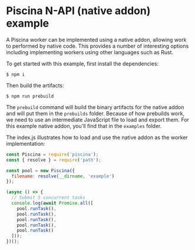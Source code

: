 # Piscina N-API (native addon) example

A Piscina worker can be implemented using a native addon, allowing
work to performed by native code. This provides a number of interesting
options including implementing workers using other languages such as
Rust.

To get started with this example, first install the dependencies:

```console
$ npm i
```

Then build the artifacts:

```console
$ npm run prebuild
```

The `prebuild` command will build the binary artifacts for the native
addon and will put them in the `prebuilds` folder. Because of how
prebuilds work, we need to use an intermediate JavaScript file to
load and export them. For this example native addon, you'll find
that in the `examples` folder.

The index.js illustrates how to load and use the native addon as the
worker implementation:

```js
const Piscina = require('piscina');
const { resolve } = require('path');

const pool = new Piscina({
  filename: resolve(__dirname, 'example')
});

(async () => {
  // Submit 5 concurrent tasks
  console.log(await Promise.all([
    pool.runTask(),
    pool.runTask(),
    pool.runTask(),
    pool.runTask(),
    pool.runTask()
  ]));
})();
```
